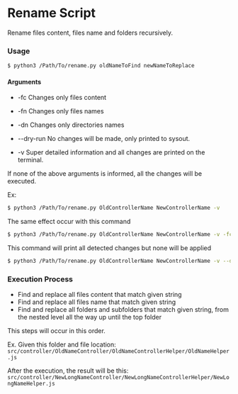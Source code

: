 # Rename Script

Rename files content, files name and folders recursively.

### Usage

```bash
$ python3 /Path/To/rename.py oldNameToFind newNameToReplace
```

#### Arguments

- -fc        Changes only files content
- -fn        Changes only files names
- -dn        Changes only directories names

- --dry-run  No changes will be made, only printed to sysout.
- -v         Super detailed information and all changes are printed on the terminal.

If none of the above arguments is informed, all the changes will be executed.

Ex:

```bash
$ python3 /Path/To/rename.py OldControllerName NewControllerName -v
```

The same effect occur with this command
```bash
$ python3 /Path/To/rename.py OldControllerName NewControllerName -v -fc -fn -dn
```

This command will print all detected changes but none will be applied

```bash
$ python3 /Path/To/rename.py OldControllerName NewControllerName -v --dry-run
```

### Execution Process

- Find and replace all files content that match given string
- Find and replace all files name that match given string
- Find and replace all folders and subfolders that match given string, from the nested level all the way up until the top folder

This steps will occur in this order.

Ex.
Given this folder and file location:
`src/controller/OldNameController/OldNameControllerHelper/OldNameHelper.js`

After the execution, the result will be this:
`src/controller/NewLongNameController/NewLongNameControllerHelper/NewLongNameHelper.js`
